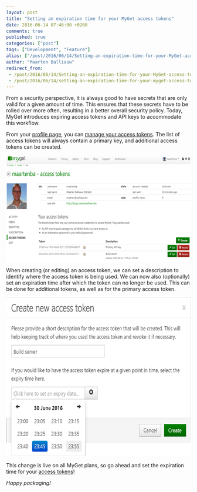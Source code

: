 ```yaml
---
layout: post
title: "Setting an expiration time for your MyGet access tokens"
date: 2016-06-14 07:46:00 +0200
comments: true
published: true
categories: ["post"]
tags: ["Development", "Feature"]
alias: ["/post/2016/06/14/Setting-an-expiration-time-for-your-MyGet-access-tokens.aspx", "/post/2016/06/14/setting-an-expiration-time-for-your-myget-access-tokens.aspx"]
author: "Maarten Balliauw"
redirect_from:
 - /post/2016/06/14/Setting-an-expiration-time-for-your-MyGet-access-tokens.aspx.html
 - /post/2016/06/14/setting-an-expiration-time-for-your-myget-access-tokens.aspx.html
---
```


<p>From a security perspective, it is always good to have secrets that are only valid for a given amount of time. This ensures that these secrets have to be rolled over more often, resulting in a better overall security policy. Today, MyGet introduces expiring access tokens and API keys to accommodate this workflow.</p> <p>From your <a href="https://www.myget.org/profile/Me">profile page</a>, you can <a href="https://www.myget.org/profile/Me#!/AccessTokens">manage your access tokens</a>. The list of access tokens will always contain a primary key, and additional access tokens can be created.</p> <p><a href="/images/image_135.png"><img width="640" height="291" title="Manage MyGet API keys" style="border: 0px currentColor; padding-top: 0px; padding-right: 0px; padding-left: 0px; margin-right: auto; margin-left: auto; float: none; display: block; background-image: none;" alt="Manage MyGet API keys" src="/images/image_thumb_133.png" border="0"></a></p> <p>When creating (or editing) an access token, we can set a description to identify where the access token is being used. We can now also (optionally) set an expiration time after which the token can no longer be used. This can be done for additional tokens, as well as for the primary access token.</p> <p align="center"><a href="/images/image_136.png"><img width="640" height="432" title="Create MyGet access key for accessing NuGet server" style="border: 0px currentColor; padding-top: 0px; padding-right: 0px; padding-left: 0px; display: inline; background-image: none;" alt="Create MyGet access key for accessing NuGet server" src="/images/image_thumb_134.png" border="0"></a></p> <p>This change is live on all MyGet plans, so go ahead and set the expiration time for your <a href="http://docs.myget.org/docs/reference/security#Personal_security_access_tokens" target="_blank">access tokens</a>!</p> <p><em>Happy packaging!</em></p>



